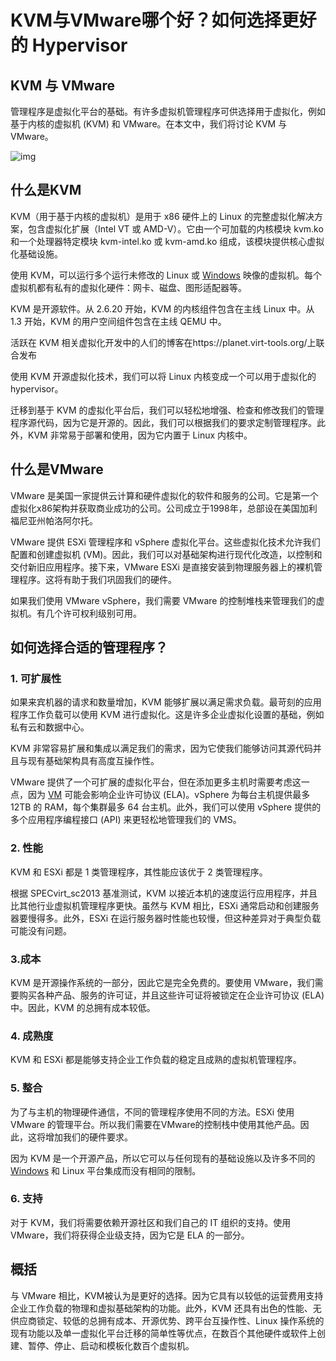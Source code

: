 # KVM与VMware哪个好？如何选择更好的 Hypervisor

## KVM 与 VMware

管理程序是虚拟化平台的基础。有许多虚拟机管理程序可供选择用于虚拟化，例如基于内核的虚拟机 (KVM) 和 VMware。在本文中，我们将讨论 KVM 与 VMware。

![img](https://uzbox.com/wp-content/uploads/2022/01/58952c20977e3ca6a624559e8e79c9d8.jpg)

## 什么是KVM

KVM（用于基于内核的虚拟机）是用于 x86 硬件上的 Linux 的完整虚拟化解决方案，包含虚拟化扩展（Intel VT 或 AMD-V）。它由一个可加载的内核模块 kvm.ko 和一个处理器特定模块 kvm-intel.ko 或 kvm-amd.ko 组成，该模块提供核心虚拟化基础设施。

使用 KVM，可以运行多个运行未修改的 Linux 或 [Windows](https://uzbox.com/tag/windows) 映像的虚拟机。每个虚拟机都有私有的虚拟化硬件：网卡、磁盘、图形适配器等。

KVM 是开源软件。从 2.6.20 开始，KVM 的内核组件包含在主线 Linux 中。从 1.3 开始，KVM 的用户空间组件包含在主线 QEMU 中。

活跃在 KVM 相关虚拟化开发中的人们的博客在https://planet.virt-tools.org/上联合发布

使用 KVM 开源虚拟化技术，我们可以将 Linux 内核变成一个可以用于虚拟化的 hypervisor。

迁移到基于 KVM 的虚拟化平台后，我们可以轻松地增强、检查和修改我们的管理程序源代码，因为它是开源的。因此，我们可以根据我们的要求定制管理程序。此外，KVM 非常易于部署和使用，因为它内置于 Linux 内核中。

## 什么是VMware

VMware 是美国一家提供云计算和硬件虚拟化的软件和服务的公司。它是第一个虚拟化x86架构并获取商业成功的公司。公司成立于1998年，总部设在美国加利福尼亚州帕洛阿尔托。

VMware 提供 ESXi 管理程序和 vSphere 虚拟化平台。这些虚拟化技术允许我们配置和创建虚拟机 (VM)。因此，我们可以对基础架构进行现代化改造，以控制和交付新旧应用程序。接下来，VMware ESXi 是直接安装到物理服务器上的裸机管理程序。这将有助于我们巩固我们的硬件。

如果我们使用 VMware vSphere，我们需要 VMware 的控制堆栈来管理我们的虚拟机。有几个许可权利级别可用。

## 如何选择合适的管理程序？

### 1. 可扩展性

如果来宾机器的请求和数量增加，KVM 能够扩展以满足需求负载。最苛刻的应用程序工作负载可以使用 KVM 进行虚拟化。这是许多企业虚拟化设置的基础，例如私有云和数据中心。

KVM 非常容易扩展和集成以满足我们的需求，因为它使我们能够访问其源代码并且与现有基础架构具有高度互操作性。

VMware 提供了一个可扩展的虚拟化平台，但在添加更多主机时需要考虑这一点，因为 [VM](https://uzbox.com/tag/vm) 可能会影响企业许可协议 (ELA)。vSphere 为每台主机提供最多 12TB 的 RAM，每个集群最多 64 台主机。此外，我们可以使用 vSphere 提供的多个应用程序编程接口 (API) 来更轻松地管理我们的 VMS。

### 2. 性能

KVM 和 ESXi 都是 1 类管理程序，其性能应该优于 2 类管理程序。

根据 SPECvirt_sc2013 基准测试，KVM 以接近本机的速度运行应用程序，并且比其他行业虚拟机管理程序更快。虽然与 KVM 相比，ESXi 通常启动和创建服务器要慢得多。此外，ESXi 在运行服务器时性能也较慢，但这种差异对于典型负载可能没有问题。

### 3.成本

KVM 是开源操作系统的一部分，因此它是完全免费的。要使用 VMware，我们需要购买各种产品、服务的许可证，并且这些许可证将被锁定在企业许可协议 (ELA) 中。因此，KVM 的总拥有成本较低。

### 4. 成熟度

KVM 和 ESXi 都是能够支持企业工作负载的稳定且成熟的虚拟机管理程序。

### 5. 整合

为了与主机的物理硬件通信，不同的管理程序使用不同的方法。ESXi 使用 VMware 的管理平台。所以我们需要在VMware的控制栈中使用其他产品。因此，这将增加我们的硬件要求。

因为 KVM 是一个开源产品，所以它可以与任何现有的基础设施以及许多不同的 [Windows](https://uzbox.com/tag/windows) 和 Linux 平台集成而没有相同的限制。

### 6. 支持

对于 KVM，我们将需要依赖开源社区和我们自己的 IT 组织的支持。使用 VMware，我们将获得企业级支持，因为它是 ELA 的一部分。

## 概括

 与 VMware 相比，KVM被认为是更好的选择。因为它具有以较低的运营费用支持企业工作负载的物理和虚拟基础架构的功能。此外，KVM 还具有出色的性能、无供应商锁定、较低的总拥有成本、开源优势、跨平台互操作性、Linux 操作系统的现有功能以及单一虚拟化平台迁移的简单性等优点，在数百个其他硬件或软件上创建、暂停、停止、启动和模板化数百个虚拟机。
